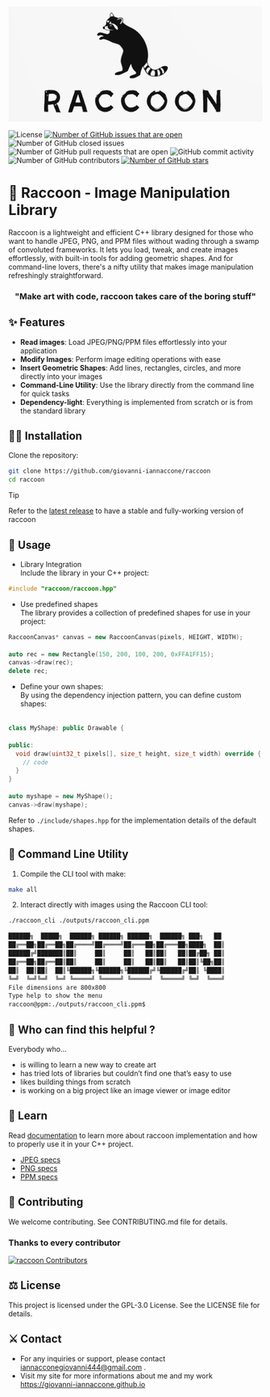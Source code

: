 <p align="center">
  <img src="assets/logo.png" alt="Logo">
</p>

![License](https://img.shields.io/github/license/giovanni-iannaccone/raccoon)
[![Number of GitHub issues that are open](https://img.shields.io/github/issues/giovanni-iannaccone/raccoon)](https://github.com/giovanni-iannaccone/raccoon/issues)
![Number of GitHub closed issues](https://img.shields.io/github/issues-closed/giovanni-iannaccone/raccoon)
![Number of GitHub pull requests that are open](https://img.shields.io/github/issues-pr-raw/giovanni-iannaccone/raccoon)
![GitHub commit activity](https://img.shields.io/github/commit-activity/m/giovanni-iannaccone/raccoon)
![Number of GitHub contributors](https://img.shields.io/github/contributors/giovanni-iannaccone/raccoon)
[![Number of GitHub stars](https://img.shields.io/github/stars/giovanni-iannaccone/raccoon)](https://github.com/giovanni-iannaccone/raccoon/stargazers)

# 🦝 Raccoon - Image Manipulation Library

Raccoon is a lightweight and efficient C++ library designed for those who want to handle JPEG, PNG, and PPM files without wading through a swamp of convoluted frameworks. It lets you load, tweak, and create images effortlessly, with built-in tools for adding geometric shapes. And for command-line lovers, there's a nifty utility that makes image manipulation refreshingly straightforward.

<h3 align="center">
"Make art with code, raccoon takes care of the boring stuff"
</h3>

## ✨ Features
- **Read images**: Load JPEG/PNG/PPM files effortlessly into your application
- **Modify Images**: Perform image editing operations with ease
- **Insert Geometric Shapes**: Add lines, rectangles, circles, and more directly into your images
- **Command-Line Utility**: Use the library directly from the command line for quick tasks
- **Dependency-light**: Everything is implemented from scratch or is from the standard library

## 👨‍💻 Installation
Clone the repository:
```bash
git clone https://github.com/giovanni-iannaccone/raccoon
cd raccoon
```
>[!TIP]
>Refer to the <a href="https://github.com/giovanni-iannaccone/raccoon/releases/latest">latest release</a> to have a stable and fully-working version of raccoon

## 🎨 Usage 
- Library Integration <br/>
Include the library in your C++ project:
```c++
#include "raccoon/raccoon.hpp"
```

- Use predefined shapes <br/>
The library provides a collection of predefined shapes for use in your project:
```c++
RaccoonCanvas* canvas = new RaccoonCanvas(pixels, HEIGHT, WIDTH);

auto rec = new Rectangle(150, 200, 100, 200, 0xFFA1FF15);
canvas->draw(rec);
delete rec;
```

- Define your own shapes: <br/>
By using the dependency injection pattern, you can define custom shapes:
```c++

class MyShape: public Drawable {

public:
  void draw(uint32_t pixels[], size_t height, size_t width) override {
    // code
  }
}

auto myshape = new MyShape();
canvas->draw(myshape);
```

Refer to `./include/shapes.hpp` for the implementation details of the default shapes.

## 🧃 Command Line Utility
1. Compile the CLI tool with make:
```bash
make all
```

2. Interact directly with images using the Raccoon CLI tool:
```bash
./raccoon_cli ./outputs/raccoon_cli.ppm
```
```bash
██████╗  █████╗  ██████╗ ██████╗ ██████╗  ██████╗ ███╗   ██
██╔══██╗██╔══██╗██╔════╝██╔════╝██╔═══██╗██╔═══██╗████╗  ██║
██████╔╝███████║██║     ██║     ██║   ██║██║   ██║██╔██╗ ██║
██╔══██╗██╔══██║██║     ██║     ██║   ██║██║   ██║██║╚██╗██║
██║  ██║██║  ██║╚██████╗╚██████╗╚██████╔╝╚██████╔╝██║ ╚████║
╚═╝  ╚═╝╚═╝  ╚═╝ ╚═════╝ ╚═════╝ ╚═════╝  ╚═════╝ ╚═╝  ╚═══╝
File dimensions are 800x800
Type help to show the menu
raccoon@ppm:./outputs/raccoon_cli.ppm$
```

## 👀 Who can find this helpful ?
Everybody who...
- is willing to learn a new way to create art
- has tried lots of libraries but couldn’t find one that’s easy to use
- likes building things from scratch
- is working on a big project like an image viewer or image editor

## 🔭 Learn
Read <a href="/docs/">documentation</a> to learn more about raccoon implementation and how to properly use it in your C++ project.

- <a href="https://jpeg.org/jpeg/index.html"> JPEG specs </a>
- <a href="https://www.rfc-editor.org/rfc/rfc2083.html"> PNG specs </a>
- <a href="https://netpbm.sourceforge.net/doc/ppm.html"> PPM specs </a>

## 🧩 Contributing
We welcome contributing. See CONTRIBUTING.md file for details.

### Thanks to every contributor
<a href="https://github.com/giovanni-iannaccone/raccoon/graphs/contributors">
  <img src="https://contrib.rocks/image?repo=giovanni-iannaccone/raccoon"  alt="raccoon Contributors"/>
</a>


## ⚖️ License
This project is licensed under the GPL-3.0 License. See the LICENSE file for details.

## ⚔️ Contact
- For any inquiries or support, please contact <a href="mailto:iannacconegiovanni444@gmail.com"> iannacconegiovanni444@gmail.com </a>.
- Visit my site for more informations about me and my work <a href="https://giovanni-iannaccone.github.io" target=”_blank” rel="noopener noreferrer"> https://giovanni-iannaccone.github.io </a>


